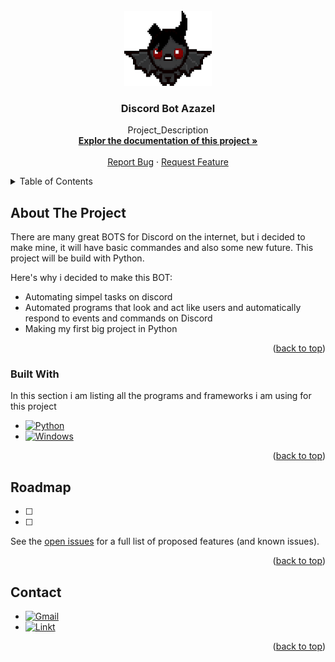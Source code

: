 <!-- PROJECT LOGO -->
<br />
<div align="center">
  <a href="https://github.com/HiperDxD/Discord_Bot_Azazel">
    <img src="images/pyp.png" alt="Logo" width="140" height="120">
  </a>

<h3 align="center">Discord Bot Azazel</h3>

  <p align="center">
    Project_Description
    <br />
    <a href="https://github.com/HiperDxD/Discord_Bot_Azazel"><strong>Explor the documentation of this project »</strong></a>
    <br />
    <br />
    <a href="https://github.com/HiperDxD/Discord_Bot_Azazel/issues">Report Bug</a>
    ·
    <a href="https://github.com/HiperDxD/Discord_Bot_Azazel/issues">Request Feature</a>
  </p>
</div>

<!-- TABLE OF CONTENTS -->
<details>
  <summary>Table of Contents</summary>
  <ol>
    <li>
      <a href="#about-the-project">About The Project</a>
      <ul>
        <li><a href="#built-with">Built With</a></li>
      </ul>
    </li>
    <li><a href="#roadmap">Roadmap</a></li>
    <li><a href="#contact">Contact</a></li>
  </ol>
</details>



<!-- ABOUT THE PROJECT -->
## About The Project


There are many great BOTS for Discord on the internet, but i decided to make mine, it will have basic commandes and also some new future. This project will be build with Python.

Here's why i decided to make this BOT:
* Automating simpel tasks on discord
* Automated programs that look and act like users and automatically respond to events and commands on Discord 
* Making my first big project in Python

<p align="right">(<a href="#readme-top">back to top</a>)</p>

### Built With

In this section i am listing all the programs and frameworks i am using for this project

* [![Python][Python.js]][Python-url]
* [![Windows][Windows.js]][Windows-url]


<p align="right">(<a href="#readme-top">back to top</a>)</p>

<!-- ROADMAP -->
## Roadmap

- [ ] 
- [ ] 


See the [open issues](https://github.com/HiperDxD/Discord_Bot_Azazel/issues) for a full list of proposed features (and known issues).

<p align="right">(<a href="#readme-top">back to top</a>)</p>

<!-- CONTACT -->
## Contact

* [![Gmail][Gmail.js]][Gmail.add]
* [![Linkt][Linkt.js]][Link.add]


<p align="right">(<a href="#readme-top">back to top</a>)</p>


<!-- MARKDOWN LINKS & IMAGES -->
<!-- https://www.markdownguide.org/basic-syntax/#reference-style-links -->
[Python.js]: https://img.shields.io/badge/Python-3776AB?style=for-the-badge&logo=python&logoColor=white
[Python-url]: https://www.python.org/
[Windows.js]: https://img.shields.io/badge/Windows-0078D6?style=for-the-badge&logo=windows&logoColor=white
[Windows-url]: https://www.microsoft.com/en-us/windows?r=1
[Gmail.js]: https://img.shields.io/badge/Gmail-D14836?style=for-the-badge&logo=gmail&logoColor=white
[Gmail.add]: gherman.armand@gmail.com
[Linkt.js]: https://img.shields.io/badge/LinkedIn-0077B5?style=for-the-badge&logo=linkedin&logoColor=white
[Link.add]: https://www.linkedin.com/in/armand-marius-gherman-a8b3a0236

